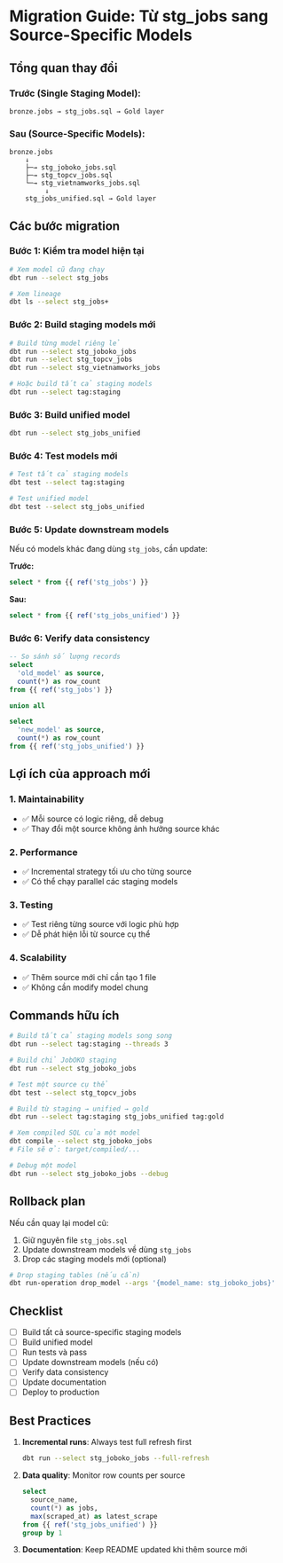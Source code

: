 # Migration Guide: Từ stg_jobs sang Source-Specific Models

## Tổng quan thay đổi

### Trước (Single Staging Model):
```
bronze.jobs → stg_jobs.sql → Gold layer
```

### Sau (Source-Specific Models):
```
bronze.jobs 
    ↓
    ├─→ stg_joboko_jobs.sql
    ├─→ stg_topcv_jobs.sql  
    └─→ stg_vietnamworks_jobs.sql
         ↓
    stg_jobs_unified.sql → Gold layer
```

## Các bước migration

### Bước 1: Kiểm tra model hiện tại
```bash
# Xem model cũ đang chạy
dbt run --select stg_jobs

# Xem lineage
dbt ls --select stg_jobs+
```

### Bước 2: Build staging models mới
```bash
# Build từng model riêng lẻ
dbt run --select stg_joboko_jobs
dbt run --select stg_topcv_jobs
dbt run --select stg_vietnamworks_jobs

# Hoặc build tất cả staging models
dbt run --select tag:staging
```

### Bước 3: Build unified model
```bash
dbt run --select stg_jobs_unified
```

### Bước 4: Test models mới
```bash
# Test tất cả staging models
dbt test --select tag:staging

# Test unified model
dbt test --select stg_jobs_unified
```

### Bước 5: Update downstream models

Nếu có models khác đang dùng `stg_jobs`, cần update:

**Trước:**
```sql
select * from {{ ref('stg_jobs') }}
```

**Sau:**
```sql
select * from {{ ref('stg_jobs_unified') }}
```

### Bước 6: Verify data consistency

```sql
-- So sánh số lượng records
select 
  'old_model' as source,
  count(*) as row_count
from {{ ref('stg_jobs') }}

union all

select 
  'new_model' as source,
  count(*) as row_count  
from {{ ref('stg_jobs_unified') }}
```

## Lợi ích của approach mới

### 1. Maintainability
- ✅ Mỗi source có logic riêng, dễ debug
- ✅ Thay đổi một source không ảnh hưởng source khác

### 2. Performance  
- ✅ Incremental strategy tối ưu cho từng source
- ✅ Có thể chạy parallel các staging models

### 3. Testing
- ✅ Test riêng từng source với logic phù hợp
- ✅ Dễ phát hiện lỗi từ source cụ thể

### 4. Scalability
- ✅ Thêm source mới chỉ cần tạo 1 file
- ✅ Không cần modify model chung

## Commands hữu ích

```bash
# Build tất cả staging models song song
dbt run --select tag:staging --threads 3

# Build chỉ JobOKO staging
dbt run --select stg_joboko_jobs

# Test một source cụ thể
dbt test --select stg_topcv_jobs

# Build từ staging → unified → gold
dbt run --select tag:staging stg_jobs_unified tag:gold

# Xem compiled SQL của một model
dbt compile --select stg_joboko_jobs
# File sẽ ở: target/compiled/...

# Debug một model
dbt run --select stg_joboko_jobs --debug
```

## Rollback plan

Nếu cần quay lại model cũ:

1. Giữ nguyên file `stg_jobs.sql`
2. Update downstream models về dùng `stg_jobs`
3. Drop các staging models mới (optional)

```bash
# Drop staging tables (nếu cần)
dbt run-operation drop_model --args '{model_name: stg_joboko_jobs}'
```

## Checklist

- [ ] Build tất cả source-specific staging models
- [ ] Build unified model
- [ ] Run tests và pass
- [ ] Update downstream models (nếu có)
- [ ] Verify data consistency
- [ ] Update documentation
- [ ] Deploy to production

## Best Practices

1. **Incremental runs**: Always test full refresh first
   ```bash
   dbt run --select stg_joboko_jobs --full-refresh
   ```

2. **Data quality**: Monitor row counts per source
   ```sql
   select 
     source_name,
     count(*) as jobs,
     max(scraped_at) as latest_scrape
   from {{ ref('stg_jobs_unified') }}
   group by 1
   ```

3. **Documentation**: Keep README updated khi thêm source mới
